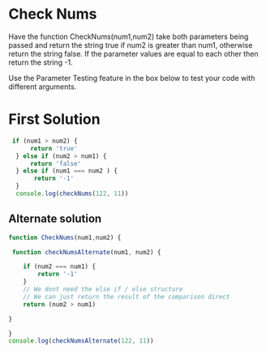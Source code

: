 # Check Nums
Have the function CheckNums(num1,num2) take both parameters being passed and return the string true if num2 is greater than num1, otherwise return the string false. If the parameter values are equal to each other then return the string -1.

Use the Parameter Testing feature in the box below to test your code with different arguments.

# First Solution
```javascript
 if (num1 > num2) {
      return 'true'
  } else if (num2 > num1) {
      return 'false'
  } else if (num1 === num2 ) {
       return '-1'
  }
  console.log(checkNums(122, 11))
```



## Alternate solution
```javascript
function CheckNums(num1,num2) {

 function checkNumsAlternate(num1, num2) {

    if (num2 === num1) {
        return '-1'
    }
    // We dont need the else if / else structure
    // We can just return the result of the comparison direct
    return (num2 > num1)

}

}
console.log(checkNumsAlternate(122, 11))
```